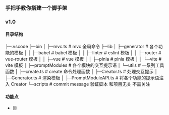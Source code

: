 ### 手把手教你搭建一个脚手架

### v1.0

#### 目录结构

├─.vscode
├─bin 
│  ├─mvc.ts # mvc 全局命令
├─lib
│  ├─generator # 各个功能的模板
│  │  ├─babel # babel 模板
│  │  ├─linter # eslint 模板
│  │  ├─router # vue-router 模板
│  │  ├─vue # vue 模板
│  │  ├─pinia # pinia 模板
│  │  └─vite # vite 模板
│  ├─promptModules # 各个模块的交互提示语
│  └─utils # 一系列工具函数
│  ├─create.ts # create 命令处理函数
│  ├─Creator.ts # 处理交互提示
│  ├─Generator.ts # 渲染模板
│  ├─PromptModuleAPI.ts # 将各个功能的提示语注入 Creator
└─scripts # commit message 验证脚本 和项目无关 不需关注

#### 功能点

* [x] 